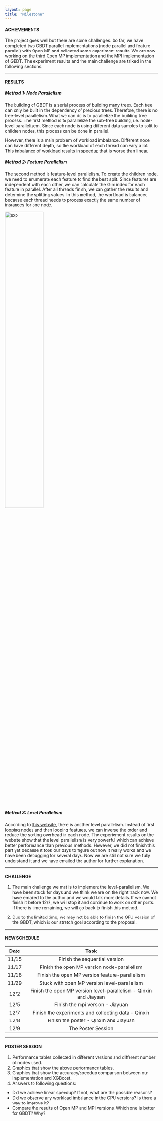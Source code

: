 ```yaml
---
layout: page
title: "Milestone"
---
```



#### ACHIEVEMENTS
The project goes well but there are some challenges. So far, we have completed two GBDT parallel implementations (node parallel and feature parallel) with Open MP and collected some experiment results. We are now working on the third Open MP implementation and the MPI implementation of GBDT. The experiment results and the main challenge are talked in the following sections.

***
#### RESULTS
##### Method 1: Node Parallelism
The building of GBDT is a serial process of building many trees. Each tree can only be built in the dependency of precious trees. Therefore, there is no tree-level parallelism. What we can do is to parallelize the building tree process. The first method is to parallelize the sub-tree building, i.e. node-level parallelizem. Since each node is using different data samples to split to children nodes, this process can be done in parallel. 

However, there is a main problem of workload imbalance. Different node can have different depth, so the workload of each thread can vary a lot. This imbalance of workload results in speedup that is worse than linear.

##### Method 2: Feature Parallelism
The second method is feature-level parallelism. To create the children node, we need to enumerate each feature to find the best split. Since features are independent with each other, we can calculate the Gini index for each feature in parallel. After all threads finish, we can gather the results and determine the splitting values. In this method, the workload is balanced because each thread needs to process exactly the same number of instances for one node.

<img src="{{ site.github.url }}/assets/img/milestone.png" alt="exp" width="50%">


##### Method 3: Level Parallelism
According to [this website](http://zhanpengfang.github.io/418home.html), there is another level parallelism. Instead of first looping nodes and then looping features, we can inverse the order and reduce the sorting overhead in each node. The experiement results on the website show that the level parallelism is very powerful which can achieve better performance than previous methods. However, we did not finish this part yet because it took our days to figure out how it really works and we have been debugging for several days. Now we are still not sure we fully understand it and we have emailed the author for further explanation.

***
#### CHALLENGE
1.	The main challenge we met is to implement the level-parallelism. We have been stuck for days and we think we are on the right track now. We have emailed to the author and we would talk more details. If we cannot finish it before 12/2, we will stop it and continue to work on other parts. If there is time remaining, we will go back to finish this method.

2.	Due to the limited time, we may not be able to finish the GPU version of the GBDT, which is our stretch goal according to the proposal.

***
#### NEW SCHEDULE

| Date | Task |
|:----:|:----:|
|11/15 | Finish the sequential version |
|11/17 | Finish the open MP version node-parallelism |
|11/18 | Finish the open MP version feature-parallelism |
|11/29 | Stuck with open MP version level-parallelism |
|12/2  | Finish the open MP version level-parallelism - Qinxin and Jiayuan |
|12/5  | Finish the mpi version - Jiayuan |
|12/7  | Finish the experiments and collecting data - Qinxin |
|12/8  | Finish the poster - Qinxin and Jiayuan |
|12/9  | The Poster Session |

***
#### POSTER SESSION
1.	Performance tables collected in different versions and different number of nodes used.
2.	Graphics that show the above performance tables. 
3.	Graphics that show the accuracy/speedup comparison between our implementation and XGBoost.
4.	Answers to following questions:
*	Did we achieve linear speedup? If not, what are the possible reasons?
*	Did we observe any workload imbalance in the CPU versions? Is there a way to improve it?
*	Compare the results of Open MP and MPI versions. Which one is better for GBDT? Why?


